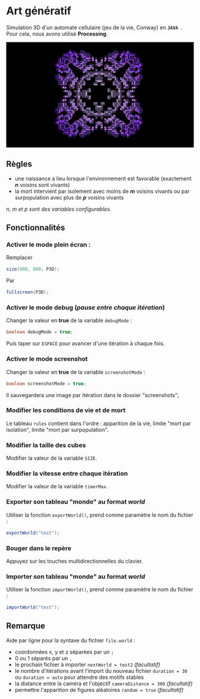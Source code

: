 # Art génératif

Simulation 3D d'un automate cellulaire (jeu de la vie, Conway) en __``JAVA ``__.
Pour cela, nous avons utilisé __Processing__.

![Orbis](/screenshots/276.png "Orbis")

## Règles

- une naissance a lieu lorsque l'environnement est favorable (exactement ***n*** voisins sont vivants)
- la mort intervient par isolement avec moins de ***m*** voisins vivants ou par surpopulation avec plus de ***p*** voisins vivants

*n, m et p sont des variables configurables.*

## Fonctionnalités

### Activer le mode plein écran :

Remplacer
```java
size(800, 600, P3D);
```
Par 
```java
fullscreen(P3D);
```

### Activer le mode debug (*pause entre chaque itération*)

Changer la valeur en __true__ de la variable ``debugMode`` :
```java
boolean debugMode = true;
```
Puis taper sur ``ESPACE`` pour avancer d'une itération à chaque fois.

### Activer le mode screenshot

Changer la valeur en __true__ de la variable ``screenshotMode`` :
```java
boolean screenshotMode = true;
```

Il sauvegardera une image par itération dans le dossier "screenshots";

### Modifier les conditions de vie et de mort

Le tableau ``rules`` contient dans l'ordre : apparition de la vie, limite "mort par isolation", limite "mort par surpopulation".

### Modifier la taille des cubes

Modifier la valeur de la variable ``SIZE``.

### Modifier la vitesse entre chaque itération

Modifier la valeur de la variable ``timerMax``.

### Exporter son tableau "monde" au format ***world***

Utiliser la fonction ``exportWorld()``, prend comme paramètre le nom du fichier :
```java
exportWorld("test");
```

### Bouger dans le repère

Appuyez sur les touches multidirectionnelles du clavier.

### Importer son tableau "monde" au format ***world***

Utiliser la fonction ``importWorld()``, prend comme paramètre le nom du fichier :
```java
importWorld("test");
```

## Remarque

Aide par ligne pour la syntaxe du fichier ``file.world`` :
- coordonnées x, y et z séparées par un ``;``
- 0 ou 1 séparés par un ``,``
- le prochain fichier à importer ``nextWorld = test2`` *(facultatif)*
- le nombre d'itérations avant l'import du nouveau fichier ``duration = 30`` ou ``duration = auto`` pour attendre des motifs stables
- la distance entre la caméra et l'objectif ``cameraDistance = 300`` *(facultatif)*
- permettre l'apparition de figures aléatoires ``random = true`` *(facultatif)*

